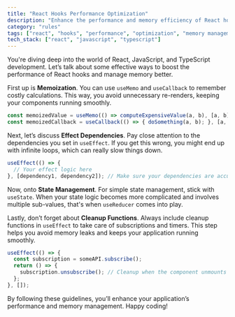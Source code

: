 ```yaml
---
title: "React Hooks Performance Optimization"
description: "Enhance the performance and memory efficiency of React hooks"
category: "rules"
tags: ["react", "hooks", "performance", "optimization", "memory management"]
tech_stack: ["react", "javascript", "typescript"]
---
```


You're diving deep into the world of React, JavaScript, and TypeScript development. Let’s talk about some effective ways to boost the performance of React hooks and manage memory better.

First up is **Memoization**. You can use `useMemo` and `useCallback` to remember costly calculations. This way, you avoid unnecessary re-renders, keeping your components running smoothly.

```javascript
const memoizedValue = useMemo(() => computeExpensiveValue(a, b), [a, b]);
const memoizedCallback = useCallback(() => { doSomething(a, b); }, [a, b]);
```

Next, let’s discuss **Effect Dependencies**. Pay close attention to the dependencies you set in `useEffect`. If you get this wrong, you might end up with infinite loops, which can really slow things down.

```javascript
useEffect(() => {
  // Your effect logic here
}, [dependency1, dependency2]); // Make sure your dependencies are accurate
```

Now, onto **State Management**. For simple state management, stick with `useState`. When your state logic becomes more complicated and involves multiple sub-values, that's when `useReducer` comes into play.

Lastly, don’t forget about **Cleanup Functions**. Always include cleanup functions in `useEffect` to take care of subscriptions and timers. This step helps you avoid memory leaks and keeps your application running smoothly.

```javascript
useEffect(() => {
  const subscription = someAPI.subscribe();
  return () => {
    subscription.unsubscribe(); // Cleanup when the component unmounts
  };
}, []);
```

By following these guidelines, you’ll enhance your application’s performance and memory management. Happy coding!